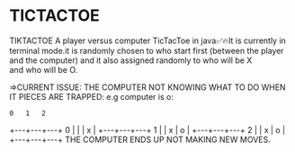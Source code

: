 # TICTACTOE

TIKTACTOE
A player versus computer TicTacToe in java✅🔥It is currently in terminal mode.it is randomly chosen to who start first (between the player and the computer) and it also assigned randomly to who will be X and who will be O.

=>CURRENT ISSUE:
THE COMPUTER NOT KNOWING WHAT TO DO WHEN IT PIECES ARE TRAPPED:
e.g computer is o:

    0   1   2
  +---+---+---+
0 |   |   | x |
  +---+---+---+
1 |   | x | o |
  +---+---+---+
2 |   | x | o |
  +---+---+---+
  THE COMPUTER ENDS UP NOT MAKING NEW MOVES.
